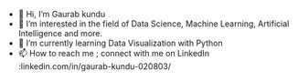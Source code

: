 - 👋 Hi, I’m Gaurab kundu
- 👀 I’m interested in the field of Data Science, Machine Learning, Artificial Intelligence and more.
- 🌱 I’m currently learning Data Visualization with Python
- 📫 How to reach me ; connect with me on LinkedIn :linkedin.com/in/gaurab-kundu-020803/

<!---
GaurabKundu1/GaurabKundu1 is a ✨ special ✨ repository because its `README.md` (this file) appears on your GitHub profile.
You can click the Preview link to take a look at your changes.
--->
